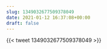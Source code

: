 ```yaml
---
slug: 1349032677509378049
date: 2021-01-12 16:37:08+00:00
draft: false
---
```


{{< tweet 1349032677509378049 >}}
